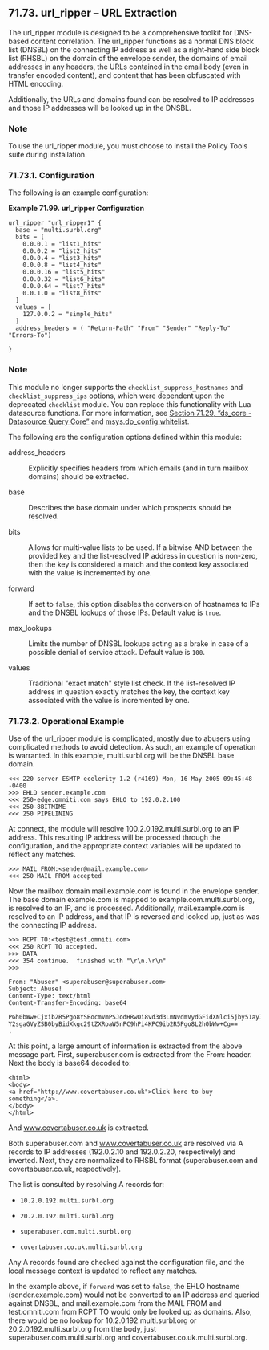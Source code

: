 ## 71.73. url_ripper – URL Extraction

<a class="indexterm" name="idp23292880"></a>

The url_ripper module is designed to be a comprehensive toolkit for DNS-based content correlation. The url_ripper functions as a normal DNS block list (DNSBL) on the connecting IP address as well as a right-hand side block list (RHSBL) on the domain of the envelope sender, the domains of email addresses in any headers, the URLs contained in the email body (even in transfer encoded content), and content that has been obfuscated with HTML encoding.

Additionally, the URLs and domains found can be resolved to IP addresses and those IP addresses will be looked up in the DNSBL.

### Note

To use the url_ripper module, you must choose to install the Policy Tools suite during installation.

### 71.73.1. Configuration

The following is an example configuration:

<a name="example.url_ripper.3"></a>

**Example 71.99. url_ripper Configuration**

```
url_ripper "url_ripper1" {
  base = "multi.surbl.org"
  bits = [
    0.0.0.1 = "list1_hits"
    0.0.0.2 = "list2_hits"
    0.0.0.4 = "list3_hits"
    0.0.0.8 = "list4_hits"
    0.0.0.16 = "list5_hits"
    0.0.0.32 = "list6_hits"
    0.0.0.64 = "list7_hits"
    0.0.1.0 = "list8_hits"
  ]
  values = [
    127.0.0.2 = "simple_hits"
  ]
  address_headers = ( "Return-Path" "From" "Sender" "Reply-To" "Errors-To")

}
```

### Note

This module no longer supports the `checklist_suppress_hostnames` and `checklist_suppress_ips` options, which were dependent upon the deprecated `checklist` module. You can replace this functionality with Lua datasource functions. For more information, see [Section 71.29, “ds_core - Datasource Query Core”](modules.ds_core "71.29. ds_core - Datasource Query Core") and [msys.dp_config.whitelist](https://support.messagesystems.com/docs/web-policy/policy.default.configuration.php#policy.default.configuration.msys.dp_config.whitelist).

The following are the configuration options defined within this module:

<dl class="variablelist">

<dt>address_headers</dt>

<dd>

Explicitly specifies headers from which emails (and in turn mailbox domains) should be extracted.

</dd>

<dt>base</dt>

<dd>

Describes the base domain under which prospects should be resolved.

</dd>

<dt>bits</dt>

<dd>

Allows for multi-value lists to be used. If a bitwise AND between the provided key and the list-resolved IP address in question is non-zero, then the key is considered a match and the context key associated with the value is incremented by one.

</dd>

<dt>forward</dt>

<dd>

If set to `false`, this option disables the conversion of hostnames to IPs and the DNSBL lookups of those IPs. Default value is `true`.

</dd>

<dt>max_lookups</dt>

<dd>

Limits the number of DNSBL lookups acting as a brake in case of a possible denial of service attack. Default value is `100`.

</dd>

<dt>values</dt>

<dd>

Traditional "exact match" style list check. If the list-resolved IP address in question exactly matches the key, the context key associated with the value is incremented by one.

</dd>

</dl>

### 71.73.2. Operational Example

Use of the url_ripper module is complicated, mostly due to abusers using complicated methods to avoid detection. As such, an example of operation is warranted. In this example, multi.surbl.org will be the DNSBL base domain.

```
<<< 220 server ESMTP ecelerity 1.2 (r4169) Mon, 16 May 2005 09:45:48 -0400
>>> EHLO sender.example.com
<<< 250-edge.omniti.com says EHLO to 192.0.2.100
<<< 250-8BITMIME
<<< 250 PIPELINING
```

At connect, the module will resolve 100.2.0.192.multi.surbl.org to an IP address. This resulting IP address will be processed through the configuration, and the appropriate context variables will be updated to reflect any matches.

```
>>> MAIL FROM:<sender@mail.example.com>
<<< 250 MAIL FROM accepted
```

Now the mailbox domain mail.example.com is found in the envelope sender. The base domain example.com is mapped to example.com.multi.surbl.org, is resolved to an IP, and is processed. Additionally, mail.example.com is resolved to an IP address, and that IP is reversed and looked up, just as was the connecting IP address.

```
>>> RCPT TO:<test@test.omniti.com>
<<< 250 RCPT TO accepted.
>>> DATA
<<< 354 continue.  finished with "\r\n.\r\n"
>>>

From: "Abuser" <superabuser@superabuser.com>
Subject: Abuse!
Content-Type: text/html
Content-Transfer-Encoding: base64

PGh0bWw+Cjxib2R5Pgo8YSBocmVmPSJodHRwOi8vd3d3LmNvdmVydGFidXNlci5jby51ayI+Q2xp
Y2sgaGVyZSB0byBidXkgc29tZXRoaW5nPC9hPi4KPC9ib2R5Pgo8L2h0bWw+Cg==
.
```

At this point, a large amount of information is extracted from the above message part. First, superabuser.com is extracted from the From: header. Next the body is base64 decoded to:

```
<html>
<body>
<a href="http://www.covertabuser.co.uk">Click here to buy something</a>.
</body>
</html>
```

And www.covertabuser.co.uk is extracted.

Both superabuser.com and www.covertabuser.co.uk are resolved via A records to IP addresses (192.0.2.10 and 192.0.2.20, respectively) and inverted. Next, they are normalized to RHSBL format (superabuser.com and covertabuser.co.uk, respectively).

The list is consulted by resolving A records for:

*   `10.2.0.192.multi.surbl.org`

*   `20.2.0.192.multi.surbl.org`

*   `superabuser.com.multi.surbl.org`

*   `covertabuser.co.uk.multi.surbl.org`

Any A records found are checked against the configuration file, and the local message context is updated to reflect any matches.

In the example above, if `forward` was set to `false`, the EHLO hostname (sender.example.com) would not be converted to an IP address and queried against DNSBL, and mail.example.com from the MAIL FROM and test.omniti.com from RCPT TO would only be looked up as domains. Also, there would be no lookup for 10.2.0.192.multi.surbl.org or 20.2.0.192.multi.surbl.org from the body, just superabuser.com.multi.surbl.org and covertabuser.co.uk.multi.surbl.org.
